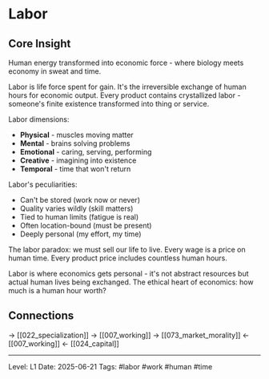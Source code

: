 # Labor

## Core Insight
Human energy transformed into economic force - where biology meets economy in sweat and time.

Labor is life force spent for gain. It's the irreversible exchange of human hours for economic output. Every product contains crystallized labor - someone's finite existence transformed into thing or service.

Labor dimensions:
- **Physical** - muscles moving matter
- **Mental** - brains solving problems  
- **Emotional** - caring, serving, performing
- **Creative** - imagining into existence
- **Temporal** - time that won't return

Labor's peculiarities:
- Can't be stored (work now or never)
- Quality varies wildly (skill matters)
- Tied to human limits (fatigue is real)
- Often location-bound (must be present)
- Deeply personal (my effort, my time)

The labor paradox: we must sell our life to live. Every wage is a price on human time. Every product price includes countless human hours.

Labor is where economics gets personal - it's not abstract resources but actual human lives being exchanged. The ethical heart of economics: how much is a human hour worth?

## Connections
→ [[022_specialization]]
→ [[007_working]]
→ [[073_market_morality]]
← [[007_working]]
← [[024_capital]]

---
Level: L1
Date: 2025-06-21
Tags: #labor #work #human #time
